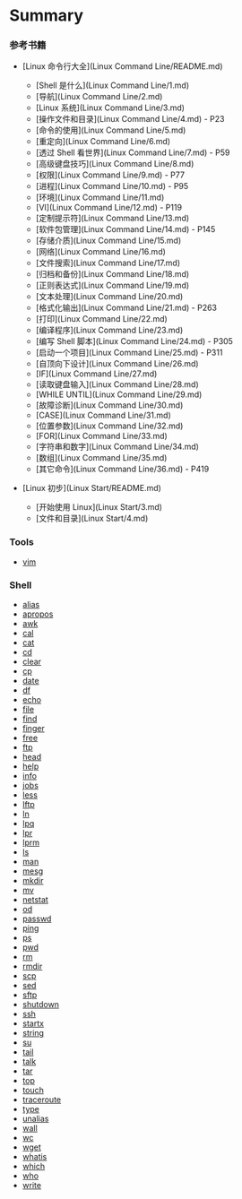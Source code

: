 # Summary


### 参考书籍

- [Linux 命令行大全](Linux Command Line/README.md)
  - [Shell 是什么](Linux Command Line/1.md)
  - [导航](Linux Command Line/2.md)
  - [Linux 系统](Linux Command Line/3.md)
  - [操作文件和目录](Linux Command Line/4.md) - P23
  - [命令的使用](Linux Command Line/5.md)
  - [重定向](Linux Command Line/6.md)
  - [透过 Shell 看世界](Linux Command Line/7.md) - P59
  - [高级键盘技巧](Linux Command Line/8.md)
  - [权限](Linux Command Line/9.md) - P77
  - [进程](Linux Command Line/10.md) - P95
  - [环境](Linux Command Line/11.md)
  - [VI](Linux Command Line/12.md) - P119
  - [定制提示符](Linux Command Line/13.md)
  - [软件包管理](Linux Command Line/14.md) - P145
  - [存储介质](Linux Command Line/15.md)
  - [网络](Linux Command Line/16.md)
  - [文件搜索](Linux Command Line/17.md)
  - [归档和备份](Linux Command Line/18.md)
  - [正则表达式](Linux Command Line/19.md)
  - [文本处理](Linux Command Line/20.md)
  - [格式化输出](Linux Command Line/21.md) - P263
  - [打印](Linux Command Line/22.md)
  - [编译程序](Linux Command Line/23.md)
  - [编写 Shell 脚本](Linux Command Line/24.md) - P305
  - [启动一个项目](Linux Command Line/25.md) - P311
  - [自顶向下设计](Linux Command Line/26.md)
  - [IF](Linux Command Line/27.md)
  - [读取键盘输入](Linux Command Line/28.md)
  - [WHILE UNTIL](Linux Command Line/29.md)
  - [故障诊断](Linux Command Line/30.md)
  - [CASE](Linux Command Line/31.md)
  - [位置参数](Linux Command Line/32.md)
  - [FOR](Linux Command Line/33.md)
  - [字符串和数字](Linux Command Line/34.md)
  - [数组](Linux Command Line/35.md)
  - [其它命令](Linux Command Line/36.md) - P419


- [Linux 初步](Linux Start/README.md)
  - [开始使用 Linux](Linux Start/3.md)
  - [文件和目录](Linux Start/4.md)


### Tools

- [vim](/Tools/vi.md)



### Shell

- [alias](Shell/alias.md)
- [apropos](Shell/apropos.md)
- [awk](Shell/awk.md)
- [cal](Shell/cal.md)
- [cat](Shell/cat.md)
- [cd](Shell/cd.md)
- [clear](Shell/clear.md)
- [cp](Shell/cp.md)
- [date](Shell/date.md)
- [df](Shell/df.md)
- [echo](Shell/echo.md)
- [file](Shell/file.md)
- [find](Shell/find.md)
- [finger](Shell/finger.md)
- [free](Shell/free.md)
- [ftp](/Shell/ftp.md)
- [head](Shell/head.md)
- [help](Shell/help.md)
- [info](Shell/info.md)
- [jobs](/Shell/jobs.md)
- [less](Shell/less.md)
- [lftp](/Shell/lftp.md)
- [ln](Shell/ln.md)
- [lpq](Shell/lpq.md)
- [lpr](Shell/lpr.md)
- [lprm](Shell/lprm.md)
- [ls](Shell/ls.md)
- [man](Shell/man.md)
- [mesg](Shell/mesg.md)
- [mkdir](Shell/mkdir.md)
- [mv](Shell/mv.md)
- [netstat](Shell/netstat.md)
- [od](Shell/od.md)
- [passwd](Shell/passwd.md)
- [ping](/Shell/ping.md)
- [ps](/Shell/ps.md)
- [pwd](Shell/pwd.md)
- [rm](Shell/rm.md)
- [rmdir](Shell/rmdir.md)
- [scp](/Shell/scp.md)
- [sed](Shell/sed.md)
- [sftp](/Shell/sftp.md)
- [shutdown](Shell/shutdown.md)
- [ssh](Shell/ssh.md)
- [startx](Shell/startx.md)
- [string](Shell/string.md)
- [su](Shell/su.md)
- [tail](Shell/tail.md)
- [talk](Shell/talk.md)
- [tar](Shell/tar.md)
- [top](Shell/top.md)
- [touch](Shell/touch.md)
- [traceroute](/Shell/traceroute.md)
- [type](Shell/type.md)
- [unalias](Shell/unalias.md)
- [wall](Shell/wall.md)
- [wc](Shell/wc.md)
- [wget](/Shell/wget.md)
- [whatis](Shell/whatis.md)
- [which](Shell/which.md)
- [who](Shell/who.md)
- [write](Shell/write.md)
